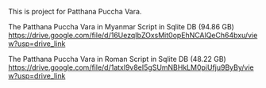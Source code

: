 This is project for Patthana Puccha Vara.

The Patthana Puccha Vara in Myanmar Script in Sqlite DB (94.86 GB)
https://drive.google.com/file/d/16UezqIbZOxsMit0opEhNCAlQeCh64bxu/view?usp=drive_link

The Patthana Puccha Vara in Roman Script in Sqlite DB (48.22 GB)
https://drive.google.com/file/d/1atxl9v8eI5gSUmNBHkLM0piUfju9ByBy/view?usp=drive_link
